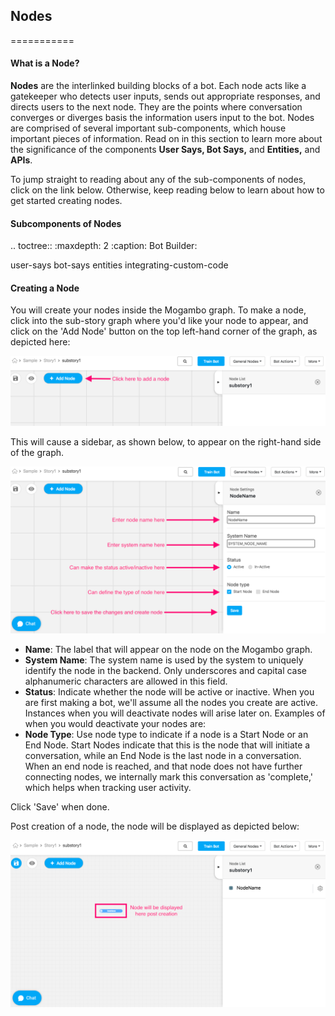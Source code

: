 ## Nodes
===========
#### What is a Node? 

**Nodes** are the interlinked building blocks of a bot. Each node acts like a gatekeeper who detects user inputs, sends out appropriate responses, and directs users to the next node. They are the points where conversation converges or diverges basis the information users input to the bot. Nodes are comprised of several important sub-components, which house important pieces of information. Read on in this section to learn more about the significance of the components **User Says, Bot Says,** and **Entities,** and **APIs**.

To jump straight to reading about any of the sub-components of nodes, click on the link below. Otherwise, keep reading below to learn about how to get started creating nodes. 

#### Subcomponents of Nodes

.. toctree::
   :maxdepth: 2
   :caption: Bot Builder:

   user-says
   bot-says
   entities
   integrating-custom-code

#### Creating a Node

You will create your nodes inside the Mogambo graph. To make a node, click into the sub-story graph where you'd like your node to appear, and click on the 'Add Node' button on the top left-hand corner of the graph, as depicted here:

![Add Node](add_node_button.png "Add Node Button")

This will cause a sidebar, as shown below, to appear on the right-hand side of the graph.

![New Node Sidebar](new_node_sidebar.png "New Node Sidebar")

- **Name**: The label that will appear on the node on the Mogambo graph.
- **System Name**: The system name is used by the system to uniquely identify the node in the backend. Only underscores and capital case alphanumeric characters are allowed in this field.
- **Status**: Indicate whether the node will be active or inactive. When you are first making a bot, we'll assume all the nodes you create are active. Instances when you will deactivate nodes will arise later on. Examples of when you would deactivate your nodes are: 
- **Node Type**: Use node type to indicate if a node is a Start Node or an End Node. Start Nodes indicate that this is the node that will initiate a conversation, while an End Node is the last node in a conversation. When an end node is reached, and that node does not have further connecting nodes, we internally mark this conversation as 'complete,' which helps when tracking user activity. 

Click 'Save' when done. 

Post creation of a node, the node will be displayed as depicted below:

![New Node Complete](new_node_complete.png "New Node Complete")
